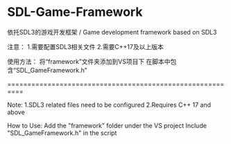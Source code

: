 # SDL-Game-Framework
依托SDL3的游戏开发框架 / Game development framework based on SDL3

注意：
1.需要配置SDL3相关文件
2.需要C++17及以上版本

使用方法：
将“framework”文件夹添加到VS项目下
在脚本中包含“SDL_GameFramework.h”

==========================================================

Note:
1.SDL3 related files need to be configured
2.Requires C++ 17 and above

How to Use:
Add the "framework" folder under the VS project
Include "SDL_GameFramework.h" in the script
